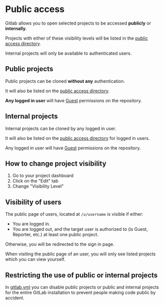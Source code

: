 # Public access

Gitlab allows you to open selected projects to be accessed **publicly** or **internally**.

Projects with either of these visibility levels will be listed in the [public access directory](/public).

Internal projects will only be available to authenticated users.

## Public projects

Public projects can be cloned **without any** authentication.

It will also be listed on the [public access directory](/public).

**Any logged in user** will have [Guest](/help/permissions) permissions on the repository.

## Internal projects

Internal projects can be cloned by any logged in user.

It will also be listed on the [public access directory](/public) for logged in users.

Any logged in user will have [Guest](/help/permissions) permissions on the repository.

## How to change project visibility

1. Go to your project dashboard
1. Click on the "Edit" tab
1. Change "Visibility Level"

## Visibility of users

The public page of users, located at `/u/username` is visible if either:

- You are logged in.
- You are logged out, and the target user is authorized to (is Guest, Reporter, etc.) at least one public project.

Otherwise, you will be redirected to the sign in page.

When visiting the public page of an user, you will only see listed projects which you can view yourself.

## Restricting the use of public or internal projects

In [gitlab.yml](https://gitlab.com/gitlab-org/gitlab-ce/blob/dbd88d453b8e6c78a423fa7e692004b1db6ea069/config/gitlab.yml.example#L64) you can disable public projects or public and internal projects for the entire GitLab installation to prevent people making code public by accident.
